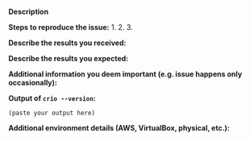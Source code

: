 <!--
If you are reporting a new issue, make sure that we do not have any duplicates
already open. You can ensure this by searching the issue list for this
repository. If there is a duplicate, please close your issue and add a comment
to the existing issue instead.

If you suspect your issue is a bug, please edit your issue description to
include the BUG REPORT INFORMATION shown below. If you fail to provide this
information within 7 days, we cannot debug your issue and will close it. We
will, however, reopen it if you later provide the information.

For more information about reporting issues, see
https://github.com/cri-o/cri-o/blob/master/CONTRIBUTING.md#reporting-issues

---------------------------------------------------
GENERAL SUPPORT INFORMATION
---------------------------------------------------

The GitHub issue tracker is for bug reports and feature requests.
General support for **CRI-O** can be found at the following locations:

- Slack - kubernetes.slack.com #crio channel
- Post a question on StackOverflow, using the CRI-O tag

---------------------------------------------------
BUG REPORT INFORMATION
---------------------------------------------------
Use the commands below to provide key information from your environment:
You do NOT have to include this information if this is a FEATURE REQUEST
-->

**Description**

<!--
Briefly describe the problem you are having in a few paragraphs.
-->

**Steps to reproduce the issue:**
1.
2.
3.

**Describe the results you received:**


**Describe the results you expected:**


**Additional information you deem important (e.g. issue happens only occasionally):**

**Output of `crio --version`:**

```
(paste your output here)
```

**Additional environment details (AWS, VirtualBox, physical, etc.):**
